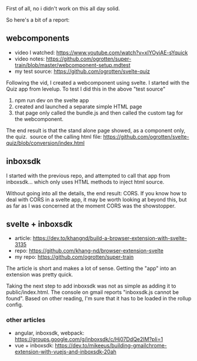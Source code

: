First of all, no i didn't work on this all day solid. 

So here's a bit of a report: 

## webcomponents
* video I watched: https://www.youtube.com/watch?v=xIYOyiAE-sYquick
* video notes: https://github.com/ogrotten/super-train/blob/master/webcomponent-setup.mdtest
* my test source: https://github.com/ogrotten/svelte-quiz

Following the vid, I created a webcomponent using svelte. I started with the Quiz app from levelup. To test I did this in the above "test source"

1. npm run dev on the svelte app
2. created and launched a separate simple HTML page
3. that page only called the bundle.js and then called the custom tag for the webcomponent. 

The end result is that the stand alone page showed, as a component only, the quiz. 
source of the calling html file: https://github.com/ogrotten/svelte-quiz/blob/conversion/index.html

## inboxsdk

I started with the previous repo, and attempted to call that app from inboxsdk... which only uses HTML methods to inject html source.

Without going into all the details, the end result: CORS. If you know how to deal with CORS in a svelte app, it may be worth looking at beyond this, but as far as I was concerned at the moment CORS was the showstopper.

## svelte + inboxsdk
* article: https://dev.to/khangnd/build-a-browser-extension-with-svelte-3135
* repo: https://github.com/khang-nd/browser-extension-svelte
* my repo: https://github.com/ogrotten/super-train

The article is short and makes a lot of sense. Getting the "app" into an extension was pretty quick. 

Taking the next step to add inboxsdk was not as simple as adding it to public/index.html. The  console on gmail reports "inboxsdk.js cannot be found". Based on other reading, I'm sure that it has to be loaded in the rollup config.

### other articles
* angular, inboxsdk, webpack: https://groups.google.com/g/inboxsdk/c/Hj07DdQe2IM?pli=1
* vue + inboxsdk: https://dev.to/mikeeus/building-gmailchrome-extension-with-vuejs-and-inboxsdk-20ah